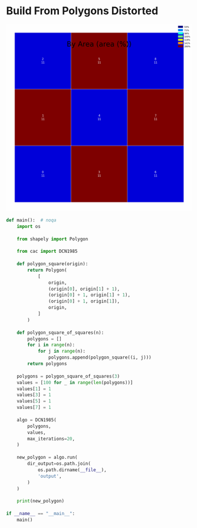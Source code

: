 # Build From Polygons Distorted

<p  align="center">
    <img src="https://raw.githubusercontent.com/nuuuwan/continuous_area_cartograms/main/examples/build_from_polygons_distorted/output/animated.gif" alt="alt" />
</p>

```python
def main():  # noqa
    import os

    from shapely import Polygon

    from cac import DCN1985

    def polygon_square(origin):
        return Polygon(
            [
                origin,
                (origin[0], origin[1] + 1),
                (origin[0] + 1, origin[1] + 1),
                (origin[0] + 1, origin[1]),
                origin,
            ]
        )

    def polygon_square_of_squares(n):
        polygons = []
        for i in range(n):
            for j in range(n):
                polygons.append(polygon_square((i, j)))
        return polygons

    polygons = polygon_square_of_squares(3)
    values = [100 for _ in range(len(polygons))]
    values[1] = 1
    values[3] = 1
    values[5] = 1
    values[7] = 1

    algo = DCN1985(
        polygons,
        values,
        max_iterations=20,
    )

    new_polygon = algo.run(
        dir_output=os.path.join(
            os.path.dirname(__file__),
            'output',
        )
    )

    print(new_polygon)

if __name__ == "__main__":
    main()

```
